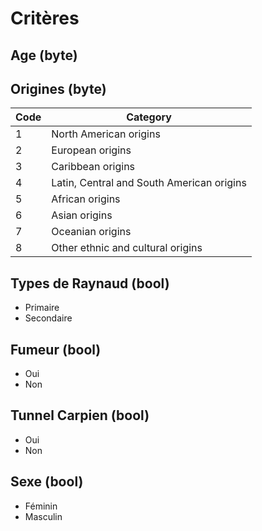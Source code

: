 # Critères

## Age (byte)

## Origines (byte)
| Code | Category                               |
|------|----------------------------------------|
| 1    | North American origins                 |
| 2    | European origins                       |
| 3    | Caribbean origins                      |
| 4    | Latin, Central and South American origins |
| 5    | African origins                        |
| 6    | Asian origins                          |
| 7    | Oceanian origins                       |
| 8    | Other ethnic and cultural origins      |

## Types de Raynaud (bool)
- Primaire
- Secondaire

## Fumeur (bool)
- Oui
- Non

## Tunnel Carpien (bool)
- Oui
- Non

## Sexe (bool)
- Féminin
- Masculin
